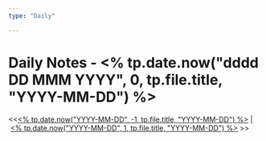 ```yaml
---
type: "Daily"

---
```


# Daily Notes - <% tp.date.now("dddd DD MMM YYYY", 0, tp.file.title, "YYYY-MM-DD") %>

<<[<% tp.date.now("YYYY-MM-DD", -1, tp.file.title, "YYYY-MM-DD") %>](app://obsidian.md/%3C%%20tp.date.now(%22YYYY-MM-DD%22,%20-1,%20tp.file.title,%20%22YYYY-MM-DD%22)%20%%3E) | [<% tp.date.now("YYYY-MM-DD", 1, tp.file.title, "YYYY-MM-DD") %>](app://obsidian.md/%3C%%20tp.date.now(%22YYYY-MM-DD%22,%201,%20tp.file.title,%20%22YYYY-MM-DD%22)%20%%3E) >>

